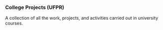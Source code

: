 ### College Projects (UFPR)

A collection of all the work, projects, and activities carried out in university courses.
